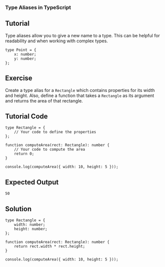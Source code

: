 ### Type Aliases in TypeScript

Tutorial
-------
Type aliases allow you to give a new name to a type. This can be helpful for readability and when working with complex types.

    type Point = {
        x: number;
        y: number;
    };

Exercise
-------
Create a type alias for a `Rectangle` which contains properties for its width and height. Also, define a function that takes a `Rectangle` as its argument and returns the area of that rectangle.

Tutorial Code
-------
    type Rectangle = {
        // Your code to define the properties
    };

    function computeArea(rect: Rectangle): number {
        // Your code to compute the area
        return 0;
    }

    console.log(computeArea({ width: 10, height: 5 }));

Expected Output
-------
    50

Solution
-------
    type Rectangle = {
        width: number;
        height: number;
    };

    function computeArea(rect: Rectangle): number {
        return rect.width * rect.height;
    }

    console.log(computeArea({ width: 10, height: 5 }));
